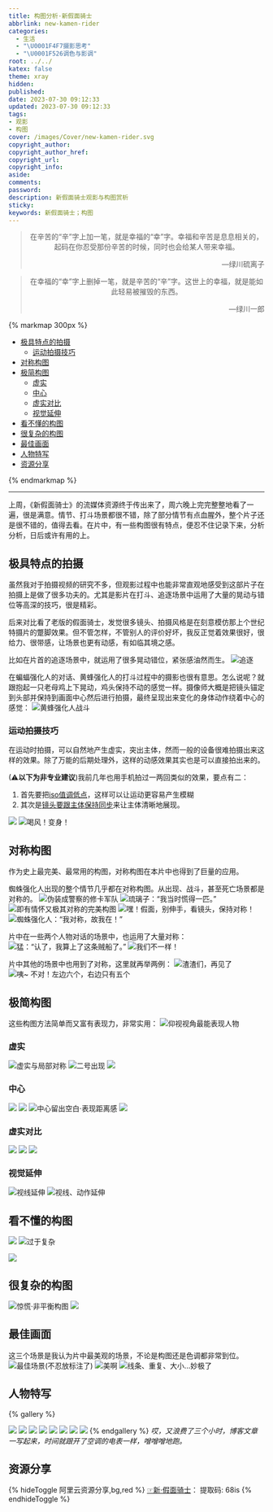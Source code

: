 ```yaml
---
title: 构图分析·新假面骑士
abbrlink: new-kamen-rider
categories:
  - 生活
  - "\U0001F4F7摄影思考"
  - "\U0001F526调色与影调"
root: ../../
katex: false
theme: xray
hidden: 
published: 
date: 2023-07-30 09:12:33
updated: 2023-07-30 09:12:33
tags:
- 观影
- 构图
cover: /images/Cover/new-kamen-rider.svg
copyright_author:
copyright_author_href:
copyright_url:
copyright_info:
aside:
comments:
password:
description: 新假面骑士观影与构图赏析
sticky:
keywords: 新假面骑士；构图
---
```


> <center>在辛苦的“辛”字上加一笔，就是幸福的“幸”字。幸福和辛苦是息息相关的，起码在你忍受那份辛苦的时候，同时也会给某人带来幸福。</center>
> <p align="right">—绿川硫离子</p>

> <center>在幸福的“幸”字上删掉一笔，就是辛苦的“辛”字。这世上的幸福，就是能如此轻易被摧毁的东西。</center>
> <p align="right">—绿川一郎</p>


{% markmap 300px %}
<!-- @import "[TOC]" {cmd="toc" depthFrom=1 depthTo=6 orderedList=false} -->
<!-- code_chunk_output -->

- [极具特点的拍摄](#极具特点的拍摄)
  - [运动拍摄技巧](#运动拍摄技巧)
- [对称构图](#对称构图)
- [极简构图](#极简构图)
  - [虚实](#虚实)
  - [中心](#中心)
  - [虚实对比](#虚实对比)
  - [视觉延伸](#视觉延伸)
- [看不懂的构图](#看不懂的构图)
- [很复杂的构图](#很复杂的构图)
- [最佳画面](#最佳画面)
- [人物特写](#人物特写)
- [资源分享](#资源分享)

<!-- /code_chunk_output -->
{% endmarkmap %}

-----

上周，《新假面骑士》的流媒体资源终于传出来了，周六晚上完完整整地看了一遍，很是满意。情节、打斗场景都很不错，除了部分情节有点血腥外，整个片子还是很不错的，值得去看。在片中，有一些构图很有特点，便忍不住记录下来，分析分析，日后或许有用的上。

## 极具特点的拍摄
虽然我对于拍摄视频的研究不多，但观影过程中也能非常直观地感受到这部片子在拍摄上是做了很多功夫的。尤其是影片在打斗、追逐场景中运用了大量的晃动与错位等高深的技巧，很是精彩。

后来对比看了老版的假面骑士，发觉很多镜头、拍摄风格是在刻意模仿那上个世纪特摄片的蹩脚效果。但不管怎样，不管别人的评价好坏，我反正觉着效果很好，很给力、很带感，让场景也更有动感，有如临其境之感。

比如在片首的追逐场景中，就运用了很多晃动错位，紧张感油然而生。
![追逐](../../../../images/20230709/Pasted%20image%2020230730105607.png)

在蝙蝠强化人的对话、黄蜂强化人的打斗过程中的摄影也很有意思。怎么说呢？就跟抱起一只老母鸡上下晃动，鸡头保持不动的感觉一样。摄像师大概是把镜头锚定到头部并保持到画面中心然后进行拍摄，最终呈现出来变化的身体动作绕着中心的感觉：
![黄蜂强化人战斗](../../../../images/20230709/黄蜂强化人战斗.gif)

### 运动拍摄技巧
在运动时拍摄，可以自然地产生虚实，突出主体，然而一般的设备很难拍摄出来这样的效果。除了万能的后期处理外，这样的动感效果其实也是可以直接拍出来的。

(⚠**以下为非专业建议**)我前几年也用手机拍过一两回类似的效果，要点有二：
1. 首先要把<u>iso值调低点</u>，这样可以让运动更容易产生模糊
2. 其次是<u>镜头要跟主体保持同步</u>来让主体清晰地展现。

![](../../../../images/20230709/Pasted%20image%2020230730111010.png)
![喝风！变身！](../../../../images/20230709/Pasted%20image%2020230730122455.png)


## 对称构图
作为史上最完美、最常用的构图，对称构图在本片中也得到了巨量的应用。

蜘蛛强化人出现的整个情节几乎都在对称构图。从出现、战斗，甚至死亡场景都是对称的。
![伪装成警察的修卡军队](../../../../images/20230709/Pasted%20image%2020230730112609.png)
![琉璃子：“我当时慌得一匹。”](../../../../images/20230709/Pasted%20image%2020230730112928.png)
![即有情怀又极其对称的完美构图](../../../../images/20230709/Pasted%20image%2020230730123334.png)
![嘿！假面，别伸手，看镜头，保持对称！](../../../../images/20230709/Pasted%20image%2020230730123538.png)
![蜘蛛强化人：“我对称，故我在！”](../../../../images/20230709/Pasted%20image%2020230730123746.png)

片中在一些两个人物对话的场景中，也运用了大量对称：
![猛：“认了，我算上了这条贼船了。”](../../../../images/20230709/Pasted%20image%2020230730125717.png)
![我们不一样！](../../../../images/20230709/Pasted%20image%2020230730134251.png)

片中其他的场景中也用到了对称，这里就再举两例：
![渣渣们，再见了](../../../../images/20230709/Pasted%20image%2020230730134620.png)
![咦~ 不对！左边六个，右边只有五个](../../../../images/20230709/Pasted%20image%2020230730134008.png)

## 极简构图
这些构图方法简单而又富有表现力，非常实用：
![仰视视角最能表现人物](../../../../images/20230709/Pasted%20image%2020230730113220.png)
### 虚实
![虚实与局部对称](../../../../images/20230709/Pasted%20image%2020230730115220.png)
![二号出现](../../../../images/20230709/Pasted%20image%2020230730123910.png)
![](../../../../images/20230709/Pasted%20image%2020230730115350.png)
### 中心
![](../../../../images/20230709/Pasted%20image%2020230730125106.png)
![](../../../../images/20230709/Pasted%20image%2020230730132459.png)
![中心留出空白·表现距离感](../../../../images/20230709/Pasted%20image%2020230730132624.png)
![](../../../../images/20230709/Pasted%20image%2020230730133307.png)
### 虚实对比
![](../../../../images/20230709/Pasted%20image%2020230730130236.png)
![](../../../../images/20230709/Pasted%20image%2020230730124557.png)
![](../../../../images/20230709/Pasted%20image%2020230730135009.png)
### 视觉延伸
![视线延伸](../../../../images/20230709/Pasted%20image%2020230730125917.png)
![视线、动作延伸](../../../../images/20230709/Pasted%20image%2020230730130937.png)

## 看不懂的构图
![](../../../../images/20230709/Pasted%20image%2020230730124322.png)
![过于复杂](../../../../images/20230709/Pasted%20image%2020230730133138.png)

![](../../../../images/20230709/Pasted%20image%2020230730133740.png)
## 很复杂的构图
![惊慌·非平衡构图](../../../../images/20230709/Pasted%20image%2020230730113941.png)
![](../../../../images/20230709/Pasted%20image%2020230730114923.png)
## 最佳画面
这三个场景是我认为片中最美观的场景，不论是构图还是色调都非常到位。
![最佳场景(不忍放标注了)](../../../../images/20230709/Pasted%20image%2020230730130525.png)
![美啊](../../../../images/20230709/Pasted%20image%2020230730134154.png)
![线条、重复、大小...妙极了](../../../../images/20230709/Pasted%20image%2020230730134356.png)
## 人物特写
{% gallery %}

![](../../../../images/20230709/Pasted%20image%2020230730114209.png)
![](../../../../images/20230709/Pasted%20image%2020230730124738.png)
![](../../../../images/20230709/Pasted%20image%2020230730122737.png)
![](../../../../images/20230709/Pasted%20image%2020230730123029.png)
![](../../../../images/20230709/Pasted%20image%2020230730125438.png)
![](../../../../images/20230709/Pasted%20image%2020230730133111.png)
![](../../../../images/20230709/Pasted%20image%2020230730131104.png)
![](../../../../images/20230709/Pasted%20image%2020230730134726.png)
{% endgallery %}
*哎，又浪费了三个小时，博客文章一写起来，时间就跟开了空调的电表一样，噌噌噌地跑。*
## 资源分享
{% hideToggle 阿里云资源分享,bg,red %}
[☞新·假面骑士](https://www.aliyundrive.com/s/g1baANrN2Pc)：
提取码: 68is
{% endhideToggle %}

